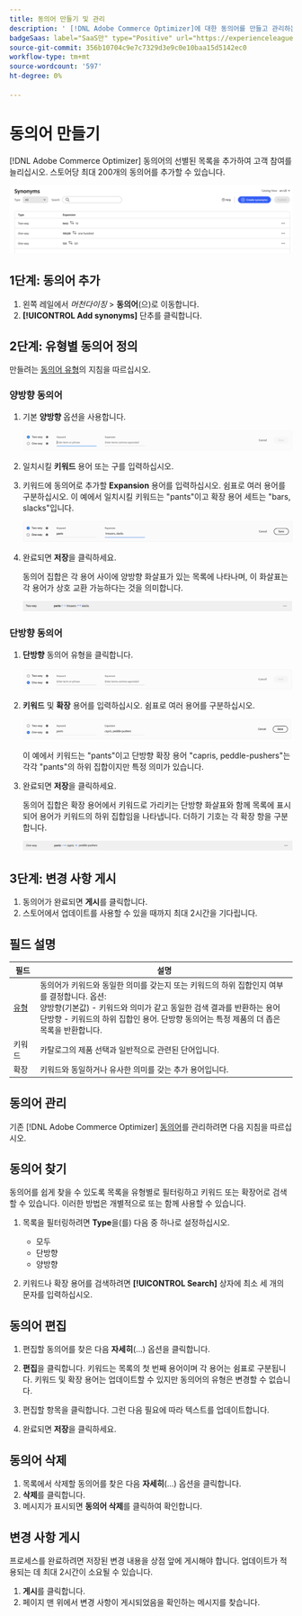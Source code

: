 ```yaml
---
title: 동의어 만들기 및 관리
description: ' [!DNL Adobe Commerce Optimizer]에 대한 동의어를 만들고 관리하는 방법을 알아봅니다.'
badgeSaas: label="SaaS만" type="Positive" url="https://experienceleague.adobe.com/en/docs/commerce/user-guides/product-solutions" tooltip="Adobe Commerce as a Cloud Service 및 Adobe Commerce Optimizer 프로젝트에만 적용됩니다(Adobe 관리 SaaS 인프라)."
source-git-commit: 356b10704c9e7c7329d3e9c0e10baa15d5142ec0
workflow-type: tm+mt
source-wordcount: '597'
ht-degree: 0%

---
```


# 동의어 만들기

[!DNL Adobe Commerce Optimizer] 동의어의 선별된 목록을 추가하여 고객 참여를 늘리십시오. 스토어당 최대 200개의 동의어를 추가할 수 있습니다.

![동의어 Workspace](../../assets/synonym-workspace.png)

## 1단계: 동의어 추가

1. 왼쪽 레일에서 _머천다이징_ > **동의어**(으)로 이동합니다.
1. **[!UICONTROL Add synonyms]** 단추를 클릭합니다.

## 2단계: 유형별 동의어 정의

만들려는 [동의어 유형](type.md)의 지침을 따르십시오.

### 양방향 동의어

1. 기본 **양방향** 옵션을 사용합니다.

   ![양방향 동의어 추가](../../assets/synonym-add-two-way.png)

1. 일치시킬 **키워드** 용어 또는 구를 입력하십시오.
1. 키워드에 동의어로 추가할 **Expansion** 용어를 입력하십시오. 쉼표로 여러 용어를 구분하십시오.
이 예에서 일치시킬 키워드는 &quot;pants&quot;이고 확장 용어 세트는 &quot;bars, slacks&quot;입니다.

   ![양방향 동의어 예제](../../assets/synonym-add-two-way-example.png)

1. 완료되면 **저장**&#x200B;을 클릭하세요.

   동의어 집합은 각 용어 사이에 양방향 화살표가 있는 목록에 나타나며, 이 화살표는 각 용어가 상호 교환 가능하다는 것을 의미합니다.

   ![양방향 동의어](../../assets/synonym-two-way.png)

### 단방향 동의어

1. **단방향** 동의어 유형을 클릭합니다.

   ![단방향 동의어 추가](../../assets/synonym-add-one-way.png)

1. **키워드** 및 **확장** 용어를 입력하십시오. 쉼표로 여러 용어를 구분하십시오.

   ![단방향 동의어 예제](../../assets/synonym-add-one-way-example.png)

   이 예에서 키워드는 &quot;pants&quot;이고 단방향 확장 용어 &quot;capris, peddle-pushers&quot;는 각각 &quot;pants&quot;의 하위 집합이지만 특정 의미가 있습니다.

1. 완료되면 **저장**&#x200B;을 클릭하세요.

   동의어 집합은 확장 용어에서 키워드로 가리키는 단방향 화살표와 함께 목록에 표시되어 용어가 키워드의 하위 집합임을 나타냅니다. 더하기 기호는 각 확장 항을 구분합니다.

   ![단방향 동의어](../../assets/synonym-one-way.png)

## 3단계: 변경 사항 게시

1. 동의어가 완료되면 **게시**&#x200B;를 클릭합니다.
1. 스토어에서 업데이트를 사용할 수 있을 때까지 최대 2시간을 기다립니다.

## 필드 설명

| 필드 | 설명 |
|--- |--- |
| [유형](type.md) | 동의어가 키워드와 동일한 의미를 갖는지 또는 키워드의 하위 집합인지 여부를 결정합니다. 옵션:<br />양방향(기본값) - 키워드와 의미가 같고 동일한 검색 결과를 반환하는 용어<br />단방향 - 키워드의 하위 집합인 용어. 단방향 동의어는 특정 제품의 더 좁은 목록을 반환합니다. |
| 키워드 | 카탈로그의 제품 선택과 일반적으로 관련된 단어입니다. |
| 확장 | 키워드와 동일하거나 유사한 의미를 갖는 추가 용어입니다. |

## 동의어 관리

기존 [!DNL Adobe Commerce Optimizer] [동의어](overview.md)를 관리하려면 다음 지침을 따르십시오.

## 동의어 찾기

동의어를 쉽게 찾을 수 있도록 목록을 유형별로 필터링하고 키워드 또는 확장어로 검색할 수 있습니다. 이러한 방법은 개별적으로 또는 함께 사용할 수 있습니다.

1. 목록을 필터링하려면 **Type**&#x200B;을(를) 다음 중 하나로 설정하십시오.

   - 모두
   - 단방향
   - 양방향

1. 키워드나 확장 용어를 검색하려면 **[!UICONTROL Search]** 상자에 최소 세 개의 문자를 입력하십시오.

## 동의어 편집

1. 편집할 동의어를 찾은 다음 **자세히**(...) 옵션을 클릭합니다.

1. **편집**&#x200B;을 클릭합니다.
키워드는 목록의 첫 번째 용어이며 각 용어는 쉼표로 구분됩니다. 키워드 및 확장 용어는 업데이트할 수 있지만 동의어의 유형은 변경할 수 없습니다.
1. 편집할 항목을 클릭합니다. 그런 다음 필요에 따라 텍스트를 업데이트합니다.

1. 완료되면 **저장**&#x200B;을 클릭하세요.

## 동의어 삭제

1. 목록에서 삭제할 동의어를 찾은 다음 **자세히**(...) 옵션을 클릭합니다.
1. **삭제**&#x200B;를 클릭합니다.
1. 메시지가 표시되면 **동의어 삭제**&#x200B;를 클릭하여 확인합니다.

## 변경 사항 게시

프로세스를 완료하려면 저장된 변경 내용을 상점 앞에 게시해야 합니다. 업데이트가 적용되는 데 최대 2시간이 소요될 수 있습니다.

1. **게시**&#x200B;를 클릭합니다.
1. 페이지 맨 위에서 변경 사항이 게시되었음을 확인하는 메시지를 찾습니다.
